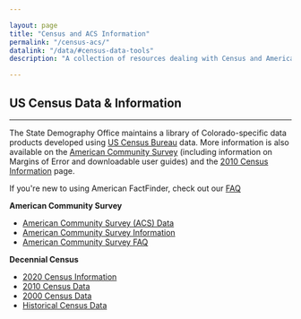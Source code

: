 ```yaml
---

layout: page
title: "Census and ACS Information"
permalink: "/census-acs/"
datalink: "/data/#census-data-tools"
description: "A collection of resources dealing with Census and American Community Survey data."

---
```


## US Census Data & Information

- - -

The State Demography Office maintains a library of Colorado-specific data products developed using [US Census Bureau](http://www.census.gov/) data. More information is also available on the [American Community Survey](/census-acs/american-community-survey-information#american-community-survey-information) (including information on Margins of Error and downloadable user guides) and the [2010 Census Information](/census-acs/2010-census-information#census-information-2010) page.

If you\'re new to using American FactFinder, check out our [FAQ](/census-acs/census-data-aff-faq#american-fact-finder---frequently-asked-questions)

**American Community Survey**

- [American Community Survey (ACS) Data](/census-acs/american-community-survey-data#american-community-survey-data-for-colorado)
- [American Community Survey Information](/census-acs/american-community-survey-information#american-community-survey-information)
- [American Community Survey FAQ](/census-acs/american-community-survey-frequently-asked-questions#american-community-survey---frequently-asked-questions)


**Decennial Census**

- [2020 Census Information](/census-acs/2020-census-information#census-information-2020)
- [2010 Census Data](/census-acs/2010-census-data#census-data-for-colorado-2010)
- [2000 Census Data](/census-acs/2000-census-data#census-data-2000)
- [Historical Census Data](https://nhgis.org) 
